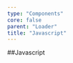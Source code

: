 ```yaml
---
type: "Components"
core: false
parent: "Loader"
title: "Javascript"
---
```


##Javascript

<demo>
  <demovanilla src="vanilla/demos/loader/js-spinner">
  </demovanilla>
</demo>

<demo>
  <demovanilla src="vanilla/demos/loader/js-filler">
  </demovanilla>
</demo>

